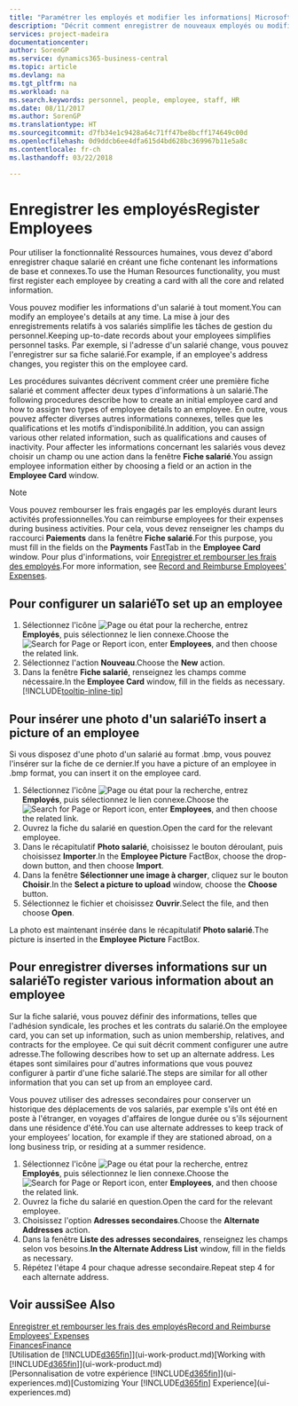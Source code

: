 ```yaml
---
title: "Paramétrer les employés et modifier les informations| Microsoft Docs"
description: "Décrit comment enregistrer de nouveaux employés ou modifier les informations concernant ceux existants."
services: project-madeira
documentationcenter: 
author: SorenGP
ms.service: dynamics365-business-central
ms.topic: article
ms.devlang: na
ms.tgt_pltfrm: na
ms.workload: na
ms.search.keywords: personnel, people, employee, staff, HR
ms.date: 08/11/2017
ms.author: SorenGP
ms.translationtype: HT
ms.sourcegitcommit: d7fb34e1c9428a64c71ff47be8bcff174649c00d
ms.openlocfilehash: 0d9ddcb6ee4dfa615d4bd628bc369967b11e5a8c
ms.contentlocale: fr-ch
ms.lasthandoff: 03/22/2018

---
```

# <a name="register-employees"></a><span data-ttu-id="da3a4-103">Enregistrer les employés</span><span class="sxs-lookup"><span data-stu-id="da3a4-103">Register Employees</span></span>
<span data-ttu-id="da3a4-104">Pour utiliser la fonctionnalité Ressources humaines, vous devez d'abord enregistrer chaque salarié en créant une fiche contenant les informations de base et connexes.</span><span class="sxs-lookup"><span data-stu-id="da3a4-104">To use the Human Resources functionality, you must first register each employee by creating a card with all the core and related information.</span></span>

<span data-ttu-id="da3a4-105">Vous pouvez modifier les informations d'un salarié à tout moment.</span><span class="sxs-lookup"><span data-stu-id="da3a4-105">You can modify an employee's details at any time.</span></span> <span data-ttu-id="da3a4-106">La mise à jour des enregistrements relatifs à vos salariés simplifie les tâches de gestion du personnel.</span><span class="sxs-lookup"><span data-stu-id="da3a4-106">Keeping up-to-date records about your employees simplifies personnel tasks.</span></span> <span data-ttu-id="da3a4-107">Par exemple, si l'adresse d'un salarié change, vous pouvez l'enregistrer sur sa fiche salarié.</span><span class="sxs-lookup"><span data-stu-id="da3a4-107">For example, if an employee's address changes, you register this on the employee card.</span></span>

<span data-ttu-id="da3a4-108">Les procédures suivantes décrivent comment créer une première fiche salarié et comment affecter deux types d'informations à un salarié.</span><span class="sxs-lookup"><span data-stu-id="da3a4-108">The following procedures describe how to create an initial employee card and how to assign two types of employee details to an employee.</span></span> <span data-ttu-id="da3a4-109">En outre, vous pouvez affecter diverses autres informations connexes, telles que les qualifications et les motifs d'indisponibilité.</span><span class="sxs-lookup"><span data-stu-id="da3a4-109">In addition, you can assign various other related information, such as qualifications and causes of inactivity.</span></span> <span data-ttu-id="da3a4-110">Pour affecter les informations concernant les salariés vous devez choisir un champ ou une action dans la fenêtre **Fiche salarié**.</span><span class="sxs-lookup"><span data-stu-id="da3a4-110">You assign employee information either by choosing a field or an action in the **Employee Card** window.</span></span>

> [!NOTE]  
> <span data-ttu-id="da3a4-111">Vous pouvez rembourser les frais engagés par les employés durant leurs activités professionnelles.</span><span class="sxs-lookup"><span data-stu-id="da3a4-111">You can reimburse employees for their expenses during business activities.</span></span> <span data-ttu-id="da3a4-112">Pour cela, vous devez renseigner les champs du raccourci **Paiements** dans la fenêtre **Fiche salarié**.</span><span class="sxs-lookup"><span data-stu-id="da3a4-112">For this purpose, you must fill in the fields on the **Payments** FastTab in the **Employee Card** window.</span></span> <span data-ttu-id="da3a4-113">Pour plus d'informations, voir [Enregistrer et rembourser les frais des employés](finance-how-record-reimburse-employee-expenses.md).</span><span class="sxs-lookup"><span data-stu-id="da3a4-113">For more information, see [Record and Reimburse Employees' Expenses](finance-how-record-reimburse-employee-expenses.md).</span></span>

## <a name="to-set-up-an-employee"></a><span data-ttu-id="da3a4-114">Pour configurer un salarié</span><span class="sxs-lookup"><span data-stu-id="da3a4-114">To set up an employee</span></span>
1. <span data-ttu-id="da3a4-115">Sélectionnez l'icône ![Page ou état pour la recherche](media/ui-search/search_small.png "icône Page ou état pour la recherche"), entrez **Employés**, puis sélectionnez le lien connexe.</span><span class="sxs-lookup"><span data-stu-id="da3a4-115">Choose the ![Search for Page or Report](media/ui-search/search_small.png "Search for Page or Report icon") icon, enter **Employees**, and then choose the related link.</span></span>
2. <span data-ttu-id="da3a4-116">Sélectionnez l'action **Nouveau**.</span><span class="sxs-lookup"><span data-stu-id="da3a4-116">Choose the **New** action.</span></span>
3. <span data-ttu-id="da3a4-117">Dans la fenêtre **Fiche salarié**, renseignez les champs comme nécessaire.</span><span class="sxs-lookup"><span data-stu-id="da3a4-117">In the **Employee Card** window, fill in the fields as necessary.</span></span> [!INCLUDE[tooltip-inline-tip](includes/tooltip-inline-tip_md.md)]

## <a name="to-insert-a-picture-of-an-employee"></a><span data-ttu-id="da3a4-118">Pour insérer une photo d'un salarié</span><span class="sxs-lookup"><span data-stu-id="da3a4-118">To insert a picture of an employee</span></span>
<span data-ttu-id="da3a4-119">Si vous disposez d'une photo d'un salarié au format .bmp, vous pouvez l'insérer sur la fiche de ce dernier.</span><span class="sxs-lookup"><span data-stu-id="da3a4-119">If you have a picture of an employee in .bmp format, you can insert it on the employee card.</span></span>

1. <span data-ttu-id="da3a4-120">Sélectionnez l'icône ![Page ou état pour la recherche](media/ui-search/search_small.png "icône Page ou état pour la recherche"), entrez **Employés**, puis sélectionnez le lien connexe.</span><span class="sxs-lookup"><span data-stu-id="da3a4-120">Choose the ![Search for Page or Report](media/ui-search/search_small.png "Search for Page or Report icon") icon, enter **Employees**, and then choose the related link.</span></span>
2. <span data-ttu-id="da3a4-121">Ouvrez la fiche du salarié en question.</span><span class="sxs-lookup"><span data-stu-id="da3a4-121">Open the card for the relevant employee.</span></span>
3. <span data-ttu-id="da3a4-122">Dans le récapitulatif **Photo salarié**, choisissez le bouton déroulant, puis choisissez **Importer**.</span><span class="sxs-lookup"><span data-stu-id="da3a4-122">In the **Employee Picture** FactBox, choose the drop-down button, and then choose **Import**.</span></span>
4. <span data-ttu-id="da3a4-123">Dans la fenêtre **Sélectionner une image à charger**, cliquez sur le bouton **Choisir**.</span><span class="sxs-lookup"><span data-stu-id="da3a4-123">In the **Select a picture to upload** window, choose the **Choose** button.</span></span>
5. <span data-ttu-id="da3a4-124">Sélectionnez le fichier et choisissez **Ouvrir**.</span><span class="sxs-lookup"><span data-stu-id="da3a4-124">Select the file, and then choose **Open**.</span></span>

<span data-ttu-id="da3a4-125">La photo est maintenant insérée dans le récapitulatif **Photo salarié**.</span><span class="sxs-lookup"><span data-stu-id="da3a4-125">The picture is inserted in the **Employee Picture** FactBox.</span></span>

## <a name="to-register-various-information-about-an-employee"></a><span data-ttu-id="da3a4-126">Pour enregistrer diverses informations sur un salarié</span><span class="sxs-lookup"><span data-stu-id="da3a4-126">To register various information about an employee</span></span>
<span data-ttu-id="da3a4-127">Sur la fiche salarié, vous pouvez définir des informations, telles que l'adhésion syndicale, les proches et les contrats du salarié.</span><span class="sxs-lookup"><span data-stu-id="da3a4-127">On the employee card, you can set up information, such as union membership, relatives, and contracts for the employee.</span></span> <span data-ttu-id="da3a4-128">Ce qui suit décrit comment configurer une autre adresse.</span><span class="sxs-lookup"><span data-stu-id="da3a4-128">The following describes how to set up an alternate address.</span></span> <span data-ttu-id="da3a4-129">Les étapes sont similaires pour d'autres informations que vous pouvez configurer à partir d'une fiche salarié.</span><span class="sxs-lookup"><span data-stu-id="da3a4-129">The steps are similar for all other information that you can set up from an employee card.</span></span>

<span data-ttu-id="da3a4-130">Vous pouvez utiliser des adresses secondaires pour conserver un historique des déplacements de vos salariés, par exemple s'ils ont été en poste à l'étranger, en voyages d'affaires de longue durée ou s'ils séjournent dans une résidence d'été.</span><span class="sxs-lookup"><span data-stu-id="da3a4-130">You can use alternate addresses to keep track of your employees’ location, for example if they are stationed abroad, on a long business trip, or residing at a summer residence.</span></span>

1. <span data-ttu-id="da3a4-131">Sélectionnez l'icône ![Page ou état pour la recherche](media/ui-search/search_small.png "icône Page ou état pour la recherche"), entrez **Employés**, puis sélectionnez le lien connexe.</span><span class="sxs-lookup"><span data-stu-id="da3a4-131">Choose the ![Search for Page or Report](media/ui-search/search_small.png "Search for Page or Report icon") icon, enter **Employees**, and then choose the related link.</span></span>
2. <span data-ttu-id="da3a4-132">Ouvrez la fiche du salarié en question.</span><span class="sxs-lookup"><span data-stu-id="da3a4-132">Open the card for the relevant employee.</span></span>
3. <span data-ttu-id="da3a4-133">Choisissez l'option **Adresses secondaires**.</span><span class="sxs-lookup"><span data-stu-id="da3a4-133">Choose the **Alternate Addresses** action.</span></span>
4. <span data-ttu-id="da3a4-134">Dans la fenêtre **Liste des adresses secondaires**, renseignez les champs selon vos besoins.</span><span class="sxs-lookup"><span data-stu-id="da3a4-134">**In the Alternate Address List** window, fill in the fields as necessary.</span></span>
5. <span data-ttu-id="da3a4-135">Répétez l'étape 4 pour chaque adresse secondaire.</span><span class="sxs-lookup"><span data-stu-id="da3a4-135">Repeat step 4 for each alternate address.</span></span>

## <a name="see-also"></a><span data-ttu-id="da3a4-136">Voir aussi</span><span class="sxs-lookup"><span data-stu-id="da3a4-136">See Also</span></span>
[<span data-ttu-id="da3a4-137">Enregistrer et rembourser les frais des employés</span><span class="sxs-lookup"><span data-stu-id="da3a4-137">Record and Reimburse Employees' Expenses</span></span>](finance-how-record-reimburse-employee-expenses.md)  
[<span data-ttu-id="da3a4-138">Finances</span><span class="sxs-lookup"><span data-stu-id="da3a4-138">Finance</span></span>](finance.md)  
<span data-ttu-id="da3a4-139">[Utilisation de [!INCLUDE[d365fin](includes/d365fin_md.md)]](ui-work-product.md)</span><span class="sxs-lookup"><span data-stu-id="da3a4-139">[Working with [!INCLUDE[d365fin](includes/d365fin_md.md)]](ui-work-product.md)</span></span>  
<span data-ttu-id="da3a4-140">[Personnalisation de votre expérience [!INCLUDE[d365fin](includes/d365fin_md.md)]](ui-experiences.md)</span><span class="sxs-lookup"><span data-stu-id="da3a4-140">[Customizing Your [!INCLUDE[d365fin](includes/d365fin_md.md)] Experience](ui-experiences.md)</span></span>

